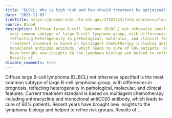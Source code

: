 ```yaml
---
title: 'DLBCL: Who is high risk and how should treatment be optimized?'
date: '2023-11-03'
linkTitle: https://pubmed.ncbi.nlm.nih.gov/37922443/?utm_source=curl&utm_medium=rss&utm_campaign=journals&utm_content=7603509&fc=None&ff=20231104180805&v=2.17.9.post6+86293ac
source: Blood
description: Diffuse large B-cell lymphoma (DLBCL) not otherwise specified is the
  most common subtype of large B-cell lymphoma group, with differences in prognosis,
  reflecting heterogeneity in pathological, molecular, and clinical features. Current
  treatment standard is based on multiagent chemotherapy including anthracycline and
  monoclonal antiCD20 antibody, which leads to cure of 60% patients. Recent years
  have brought new insights to the lymphoma biology and helped to refine risk groups.
  Results of ...
disable_comments: true
---
```

Diffuse large B-cell lymphoma (DLBCL) not otherwise specified is the most common subtype of large B-cell lymphoma group, with differences in prognosis, reflecting heterogeneity in pathological, molecular, and clinical features. Current treatment standard is based on multiagent chemotherapy including anthracycline and monoclonal antiCD20 antibody, which leads to cure of 60% patients. Recent years have brought new insights to the lymphoma biology and helped to refine risk groups. Results of ...